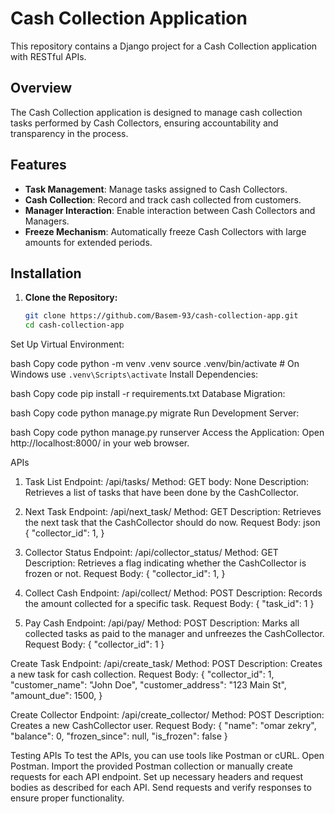 # Cash Collection Application

This repository contains a Django project for a Cash Collection application with RESTful APIs.

## Overview

The Cash Collection application is designed to manage cash collection tasks performed by Cash Collectors, ensuring accountability and transparency in the process.

## Features

- **Task Management**: Manage tasks assigned to Cash Collectors.
- **Cash Collection**: Record and track cash collected from customers.
- **Manager Interaction**: Enable interaction between Cash Collectors and Managers.
- **Freeze Mechanism**: Automatically freeze Cash Collectors with large amounts for extended periods.

## Installation

1. **Clone the Repository:**
   ```bash
   git clone https://github.com/Basem-93/cash-collection-app.git
   cd cash-collection-app
Set Up Virtual Environment:

bash
Copy code
python -m venv .venv
source .venv/bin/activate  # On Windows use `.venv\Scripts\activate`
Install Dependencies:

bash
Copy code
pip install -r requirements.txt
Database Migration:

bash
Copy code
python manage.py migrate
Run Development Server:

bash
Copy code
python manage.py runserver
Access the Application:
Open http://localhost:8000/ in your web browser.

APIs

1) Task List
Endpoint: /api/tasks/
Method: GET
body: None
Description: Retrieves a list of tasks that have been done by the CashCollector.

2) Next Task
Endpoint: /api/next_task/
Method: GET
Description: Retrieves the next task that the CashCollector should do now.
Request Body:
json
{
    "collector_id": 1,
}


4) Collector Status
Endpoint: /api/collector_status/
Method: GET
Description: Retrieves a flag indicating whether the CashCollector is frozen or not.
Request Body:
{
    "collector_id": 1,
}


6) Collect Cash
Endpoint: /api/collect/
Method: POST
Description: Records the amount collected for a specific task.
Request Body:
{
    "task_id": 1
}

7) Pay Cash
Endpoint: /api/pay/
Method: POST
Description: Marks all collected tasks as paid to the manager and unfreezes the CashCollector.
Request Body:
{
    "collector_id": 1
}


Create Task
Endpoint: /api/create_task/
Method: POST
Description: Creates a new task for cash collection.
Request Body:
{
    "collector_id": 1,
    "customer_name": "John Doe",
    "customer_address": "123 Main St",
    "amount_due": 1500,
}


Create Collector
Endpoint: /api/create_collector/
Method: POST
Description: Creates a new CashCollector user.
Request Body:
{
    "name": "omar zekry",
    "balance": 0,
    "frozen_since": null,
    "is_frozen": false
}



Testing APIs
To test the APIs, you can use tools like Postman or cURL.
Open Postman.
Import the provided Postman collection or manually create requests for each API endpoint.
Set up necessary headers and request bodies as described for each API.
Send requests and verify responses to ensure proper functionality.
